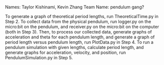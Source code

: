 Names: Taylor Kishinami, Kevin Zhang
Team Name: pendulum gang?

To generate a graph of theoretical period lengths, run TheoreticalTime.py in Step 2.
To collect data from the physical pendulum, run logger.py on the micro:bit on the pendulum, and receiver.py on the micro:bit on the computer (both in Step 3). 
Then, to process our collected data, generate graphs of acceleration and theta for each pendulum length, and generate a graph of period length versus pendulum length, run PlotData.py in Step 4. 
To run a pendulum simulation with given lengths, calculate period length, and generate graphs for acceleration, velocity, and position, run PendulumSimulation.py in Step 5. 